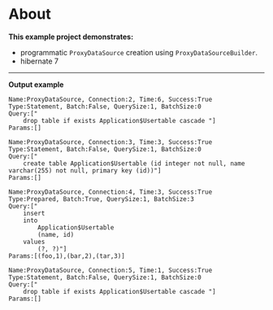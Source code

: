 # About

**This example project demonstrates:**
- programmatic `ProxyDataSource` creation using `ProxyDataSourceBuilder`.
- hibernate 7

---

**Output example**

```
Name:ProxyDataSource, Connection:2, Time:6, Success:True
Type:Statement, Batch:False, QuerySize:1, BatchSize:0
Query:["
    drop table if exists Application$Usertable cascade "]
Params:[]

Name:ProxyDataSource, Connection:3, Time:3, Success:True
Type:Statement, Batch:False, QuerySize:1, BatchSize:0
Query:["
    create table Application$Usertable (id integer not null, name varchar(255) not null, primary key (id))"]
Params:[]

Name:ProxyDataSource, Connection:4, Time:3, Success:True
Type:Prepared, Batch:True, QuerySize:1, BatchSize:3
Query:["
    insert 
    into
        Application$Usertable
        (name, id) 
    values
        (?, ?)"]
Params:[(foo,1),(bar,2),(tar,3)]

Name:ProxyDataSource, Connection:5, Time:1, Success:True
Type:Statement, Batch:False, QuerySize:1, BatchSize:0
Query:["
    drop table if exists Application$Usertable cascade "]
Params:[]
```